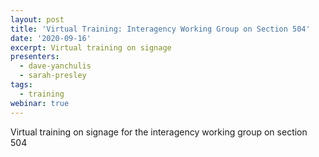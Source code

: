 ```yaml
---
layout: post
title: 'Virtual Training: Interagency Working Group on Section 504'
date: '2020-09-16'
excerpt: Virtual training on signage
presenters:
  - dave-yanchulis
  - sarah-presley
tags:
  - training
webinar: true
---
```

Virtual training on signage for the interagency working group on section 504
